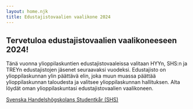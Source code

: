 ```yaml
---
layout: home.njk
title: Edustajistovaalien vaalikone 2024
---
```


## Tervetuloa edustajistovaalien vaalikoneeseen 2024!

Tänä vuonna ylioppilaskuntien edustajistovaaleissa valitaan HYYn, SHS:n ja TREYn
edustajistojen jäsenet seuraavaksi vuodeksi. Edustajisto on ylioppilaskunnan
ylin päättävä elin, joka muun muassa päättää ylioppilaskunnan taloudesta ja
valitsee ylioppilaskunnan hallituksen. Alta löydät oman ylioppilaskuntasi
edustajistovaalien vaalikoneen.

[Svenska Handelshögskolans Studentkår (SHS)](/shs)
